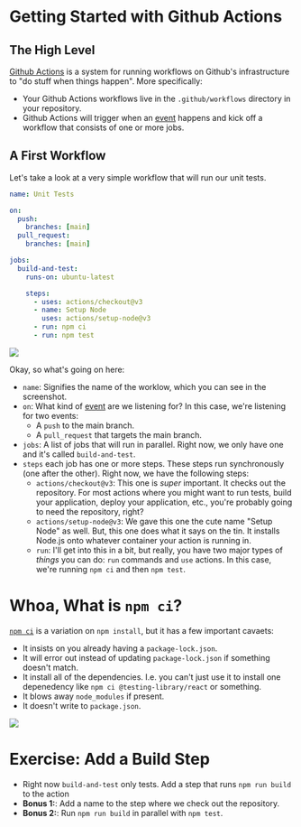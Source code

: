 # Getting Started with Github Actions

## The High Level

[Github Actions](https://github.com/features/actions) is a system for running workflows on Github's infrastructure to "do stuff when things happen". More specifically:

- Your Github Actions workflows live in the `.github/workflows` directory in your repository.
- Github Actions will trigger when an [event](Github%20Actions%20Events.md) happens and kick off a workflow that consists of one or more jobs.

## A First Workflow

Let's take a look at a very simple workflow that will run our unit tests.

```yml
name: Unit Tests

on:
  push:
    branches: [main]
  pull_request:
    branches: [main]

jobs:
  build-and-test:
    runs-on: ubuntu-latest

    steps:
      - uses: actions/checkout@v3
      - name: Setup Node
        uses: actions/setup-node@v3
      - run: npm ci
      - run: npm test
```

![](../assets/running-your-unit-tests-on-github-actions.png)

Okay, so what's going on here:

- `name`: Signifies the name of the worklow, which you can see in the screenshot.
- `on`: What kind of [event](Github%20Actions%20Events.md) are we listening for? In this case, we're listening for two events:
  - A `push` to the main branch.
  - A `pull_request` that targets the main branch.
- `jobs`: A list of jobs that will run in parallel. Right now, we only have one and it's called `build-and-test`.
- `steps` each job has one or more steps. These steps run synchronously (one after the other). Right now, we have the following steps:
  - `actions/checkout@v3`: This one is _super_ important. It checks out the repository. For most actions where you might want to run tests, build your application, deploy your application, etc., you're probably going to need the repository, right?
  - `actions/setup-node@v3`: We gave this one the cute name "Setup Node" as well. But, this one does what it says on the tin. It installs Node.js onto whatever container your action is running in.
  - `run`: I'll get into this in a bit, but really, you have two major types of _things_ you can do: `run` commands and `use` actions. In this case, we're running `npm ci` and then `npm test`.

# Whoa, What is `npm ci`?

[`npm ci`](https://docs.npmjs.com/cli/v9/commands/npm-ci) is a variation on `npm install`, but it has a few important cavaets:

- It insists on you already having a `package-lock.json`.
- It will error out instead of updating `package-lock.json` if something doesn't match.
- It install all of the dependencies. I.e. you can't just use it to install one depenedency like `npm ci @testing-library/react` or something.
- It blows away `node_modules` if present.
- It doesn't write to `package.json`.

![](../assets/your-first-actions.png)

# Exercise: Add a Build Step

- Right now `build-and-test` only tests. Add a step that runs `npm run build` to the action
- **Bonus 1:**: Add a name to the step where we check out the repository.
- **Bonus 2:**: Run `npm run build` in parallel with `npm test`.
